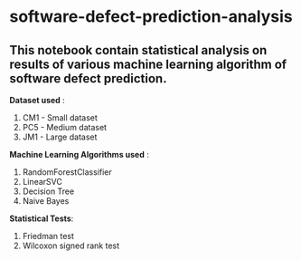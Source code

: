 # software-defect-prediction-analysis

## This notebook contain statistical analysis on results of various machine learning algorithm of software defect prediction.

**Dataset used** : 

1. CM1 - Small dataset
2. PC5 - Medium dataset
3. JM1 - Large dataset

**Machine Learning Algorithms used** :

1. RandomForestClassifier
2. LinearSVC
3. Decision Tree
4. Naive Bayes

**Statistical Tests**:
1. Friedman test
2. Wilcoxon signed rank test

